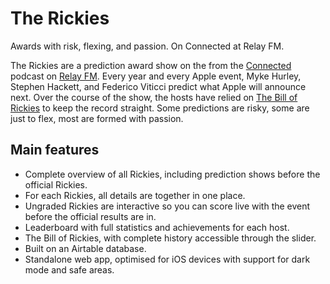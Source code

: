 # The Rickies

Awards with risk, flexing, and passion.
On Connected at Relay FM.

The Rickies are a prediction award show on the from the [Connected ](https://relay.fm/connected) podcast on [Relay FM](https://relay.fm). Every year and every Apple event, Myke Hurley, Stephen Hackett, and Federico Viticci predict what Apple will announce next. Over the course of the show, the hosts have relied on [The Bill of Rickies](https://thebillof.rickies.co) to keep the record straight. Some predictions are risky, some are just to flex, most are formed with passion.

## Main features

-   Complete overview of all Rickies, including prediction shows before the official Rickies.
-   For each Rickies, all details are together in one place.
-   Ungraded Rickies are interactive so you can score live with the event before the official results are in.
-   Leaderboard with full statistics and achievements for each host.
-   The Bill of Rickies, with complete history accessible through the slider.
-   Built on an Airtable database.
-   Standalone web app, optimised for iOS devices with support for dark mode and safe areas.
